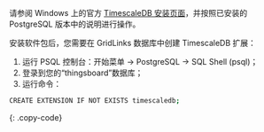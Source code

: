 请参阅 Windows 上的官方 [TimescaleDB 安装页面](https://docs.timescale.com/self-hosted/latest/install/installation-windows/)，并按照已安装的 PostgreSQL 版本中的说明进行操作。

安装软件包后，您需要在 GridLinks 数据库中创建 TimescaleDB 扩展：
1. 运行 PSQL 控制台：开始菜单 → PostgreSQL → SQL Shell (psql)；
2. 登录到您的“thingsboard”数据库；
3. 运行命令：
```bash 
CREATE EXTENSION IF NOT EXISTS timescaledb;
```
{: .copy-code}